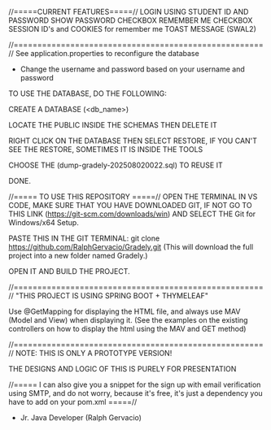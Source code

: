 //=====CURRENT FEATURES=====//
LOGIN USING STUDENT ID AND PASSWORD
SHOW PASSWORD CHECKBOX
REMEMBER ME CHECKBOX
SESSION ID's and COOKIES for remember me
TOAST MESSAGE (SWAL2)

//=====================================================//
See application.properties to reconfigure the database
   - Change the username and password based on your username and password
     
TO USE THE DATABASE, DO THE FOLLOWING:

CREATE A DATABASE (<db_name>)

LOCATE THE PUBLIC INSIDE THE SCHEMAS THEN DELETE IT

RIGHT CLICK ON THE DATABASE THEN SELECT RESTORE, IF YOU CAN'T SEE THE RESTORE, SOMETIMES IT IS INSIDE THE TOOLS

CHOOSE THE (dump-gradely-202508020022.sql) TO REUSE IT

DONE.

//===== TO USE THIS REPOSITORY =====//
OPEN THE TERMINAL IN VS CODE, MAKE SURE THAT YOU HAVE DOWNLOADED GIT, IF NOT GO TO THIS LINK (https://git-scm.com/downloads/win) AND SELECT THE Git for Windows/x64 Setup.

PASTE THIS IN THE GIT TERMINAL:
git clone https://github.com/RalphGervacio/Gradely.git
(This will download the full project into a new folder named Gradely.)

OPEN IT AND BUILD THE PROJECT.

//=====================================================//
"THIS PROJECT IS USING SPRING BOOT + THYMELEAF"

Use @GetMapping for displaying the HTML file, and always use MAV (Model and View) when displaying it.
(See the examples on the existing controllers on how to display the html using the MAV and GET method)

//=====================================================//
NOTE: 
THIS IS ONLY A PROTOTYPE VERSION!

THE DESIGNS AND LOGIC OF THIS IS PURELY FOR PRESENTATION

//===== I can also give you a snippet for the sign up with email verification using SMTP, and do not worry, because it's free, it's just a dependency you have to add on your pom.xml =====//

- Jr. Java Developer (Ralph Gervacio)
